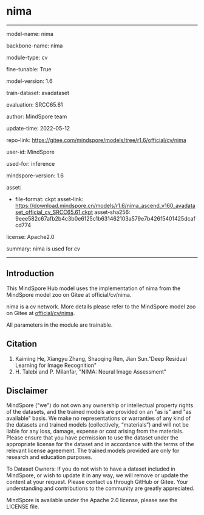 # nima

---

model-name: nima

backbone-name: nima

module-type: cv

fine-tunable: True

model-version: 1.6

train-dataset: avadataset

evaluation: SRCC65.61

author: MindSpore team

update-time: 2022-05-12

repo-link: <https://gitee.com/mindspore/models/tree/r1.6/official/cv/nima>

user-id: MindSpore

used-for: inference

mindspore-version: 1.6

asset:

-
    file-format: ckpt
    asset-link: <https://download.mindspore.cn/models/r1.6/nima_ascend_v160_avadataset_official_cv_SRCC65.61.ckpt>
    asset-sha256: 9eee582c67afb2b4c3b0e6125c1b631462103a579e7b426f5401425dcafcd774

license: Apache2.0

summary: nima is used for cv

---

## Introduction

This MindSpore Hub model uses the implementation of nima from the MindSpore model zoo on Gitee at official/cv/nima.

nima is a cv network. More details please refer to the MindSpore model zoo on Gitee at [official/cv/nima](https://gitee.com/mindspore/models/blob/r1.6/official/cv/nima/README.md).

All parameters in the module are trainable.

## Citation

1. Kaiming He, Xiangyu Zhang, Shaoqing Ren, Jian Sun."Deep Residual Learning for Image Recognition"
2. H. Talebi and P. Milanfar, "NIMA: Neural Image Assessment"

## Disclaimer

MindSpore ("we") do not own any ownership or intellectual property rights of the datasets, and the trained models are provided on an "as is" and "as available" basis. We make no representations or warranties of any kind of the datasets and trained models (collectively, “materials”) and will not be liable for any loss, damage, expense or cost arising from the materials. Please ensure that you have permission to use the dataset under the appropriate license for the dataset and in accordance with the terms of the relevant license agreement. The trained models provided are only for research and education purposes.

To Dataset Owners: If you do not wish to have a dataset included in MindSpore, or wish to update it in any way, we will remove or update the content at your request. Please contact us through GitHub or Gitee. Your understanding and contributions to the community are greatly appreciated.

MindSpore is available under the Apache 2.0 license, please see the LICENSE file.
